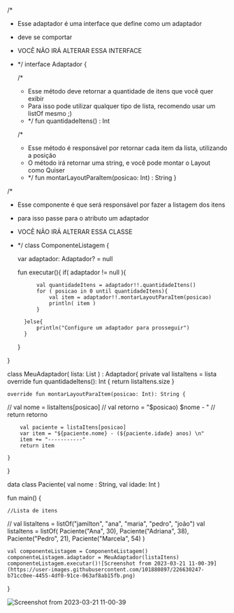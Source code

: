 /*
* Esse adaptador é uma interface que define como um adaptador
* deve se comportar
* VOCÊ NÃO IRÁ ALTERAR ESSA INTERFACE
* */
interface Adaptador {

    /*
    * Esse método deve retornar a quantidade de itens que você quer exibir
    * Para isso pode utilizar qualquer tipo de lista, recomendo usar um listOf mesmo ;)
    * */
    fun quantidadeItens() : Int

    /*
    * Esse método é responsável por retornar cada item da lista, utilizando a posição
    * O método irá retornar uma string, e você pode montar o Layout como Quiser
    * */
    fun montarLayoutParaItem(posicao: Int) : String
}

/*
* Esse componente é que será responsável por fazer a listagem dos itens
* para isso passe para o atributo um adaptador
* VOCÊ NÃO IRÁ ALTERAR ESSA CLASSE
* */
class ComponenteListagem {

    var adaptador: Adaptador? = null

    fun executar(){
        if( adaptador != null ){

            val quantidadeItens = adaptador!!.quantidadeItens()
            for ( posicao in 0 until quantidadeItens){
                val item = adaptador!!.montarLayoutParaItem(posicao)
                println( item )
            }

        }else{
            println("Configure um adaptador para prosseguir")
        }
    }

}

class MeuAdaptador(
    lista: List<Paciente>
) : Adaptador{
    private val listaItens = lista
    override fun quantidadeItens(): Int {
        return listaItens.size
    }

    override fun montarLayoutParaItem(posicao: Int): String {
//        val nome = listaItens[posicao]
//        val retorno  = "$posicao) $nome - "
//        return retorno

        val paciente = listaItens[posicao]
        var item = "${paciente.nome} - (${paciente.idade} anos) \n"
        item += "-----------"
        return item

    }
}

data class Paciente(
    val nome : String,
    val idade: Int
)

fun main() {

    //Lista de itens
   // val listaItens = listOf("jamilton", "ana", "maria", "pedro", "joão")
    val listaItens = listOf(
        Paciente("Ana", 30),
        Paciente("Adriana", 38),
        Paciente("Pedro", 21),
        Paciente("Marcela", 54)
    )

    val componenteListagem = ComponenteListagem()
    componenteListagem.adaptador = MeuAdaptador(listaItens)
    componenteListagem.executar()![Screenshot from 2023-03-21 11-00-39](https://user-images.githubusercontent.com/101880897/226630247-b71cc0ee-4455-4df0-91ce-063af8ab15fb.png)


}


![Screenshot from 2023-03-21 11-00-39](https://user-images.githubusercontent.com/101880897/226630369-99e6d176-e499-44ef-b555-6027ec920da3.png)








